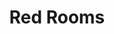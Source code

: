 ---
title: "Red Rooms"
year: 2023
rating: 3
stars: "★★★"
rewatched: false
permalink: "red-rooms"
watched_on: 2023-10-13
---
